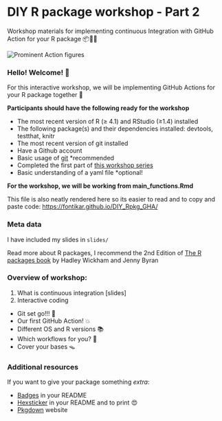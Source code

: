 # DIY R package workshop - Part 2
Workshop materials for implementing continuous Integration with GitHub Action for your R package 📦👩‍💻

![Prominent Action figures](https://media3.giphy.com/media/N97kHQgG33rUI/giphy.gif)

### Hello! Welcome! 👋

For this interactive workshop, we will be implementing  GitHub Actions  for your R package together 🐋

**Participants should have the following ready for the workshop**

- The most recent version of R (≥ 4.1) and RStudio (≥1.4) installed
- The following package(s) and their dependencies installed: devtools, testthat, knitr
- The most recent version of git installed 
- Have a Github account 
- Basic usage of [git](https://jennybc.github.io/2014-05-12-ubc/ubc-r/session03_git.html) *recommended
- Completed the first part of [this workshop series](https://github.com/fontikar/DIY_Rpkg)
- Basic understanding of a yaml file *optional!

**For the workshop, we will be working from main_functions.Rmd** 

This file is also neatly rendered here so its easier to read and to copy and paste code: https://fontikar.github.io/DIY_Rpkg_GHA/

### Meta data

I have included my slides in `slides/`

Read more about R packages, I recommend the 2nd Edition of [The R packages book](https://r-pkgs.org/) by Hadley Wickham and Jenny Byran

### Overview of workshop:

1. What is continuous integration [slides]
2. Interactive coding
  - Git set go!!! 🏁
  - Our first GitHub Action! 💥
  - Different OS and R versions 📚
  - Which workflows for you? 🤔
  - Cover your bases 🪤


### Additional resources
If you want to give your package something *extra*:

- [Badges](https://github.com/GuangchuangYu/badger) in your README 
- [Hexsticker](https://github.com/GuangchuangYu/hexSticker) in your README and to print 😍
- [Pkgdown](https://pkgdown.r-lib.org/) website 




